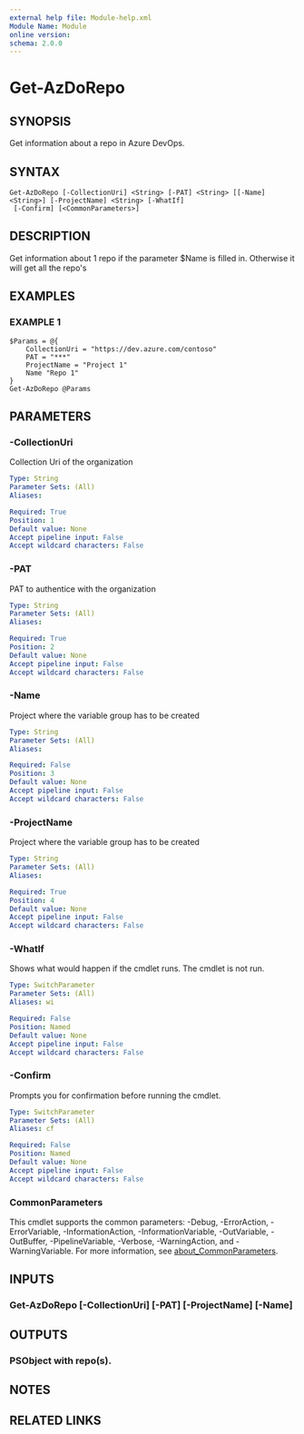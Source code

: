 ```yaml
---
external help file: Module-help.xml
Module Name: Module
online version:
schema: 2.0.0
---
```


# Get-AzDoRepo

## SYNOPSIS
Get information about a repo in Azure DevOps.

## SYNTAX

```
Get-AzDoRepo [-CollectionUri] <String> [-PAT] <String> [[-Name] <String>] [-ProjectName] <String> [-WhatIf]
 [-Confirm] [<CommonParameters>]
```

## DESCRIPTION
Get information about 1 repo if the parameter $Name is filled in.
Otherwise it will get all the repo's

## EXAMPLES

### EXAMPLE 1
```
$Params = @{
    CollectionUri = "https://dev.azure.com/contoso"
    PAT = "***"
    ProjectName = "Project 1"
    Name "Repo 1"
}
Get-AzDoRepo @Params
```

## PARAMETERS

### -CollectionUri
Collection Uri of the organization

```yaml
Type: String
Parameter Sets: (All)
Aliases:

Required: True
Position: 1
Default value: None
Accept pipeline input: False
Accept wildcard characters: False
```

### -PAT
PAT to authentice with the organization

```yaml
Type: String
Parameter Sets: (All)
Aliases:

Required: True
Position: 2
Default value: None
Accept pipeline input: False
Accept wildcard characters: False
```

### -Name
Project where the variable group has to be created

```yaml
Type: String
Parameter Sets: (All)
Aliases:

Required: False
Position: 3
Default value: None
Accept pipeline input: False
Accept wildcard characters: False
```

### -ProjectName
Project where the variable group has to be created

```yaml
Type: String
Parameter Sets: (All)
Aliases:

Required: True
Position: 4
Default value: None
Accept pipeline input: False
Accept wildcard characters: False
```

### -WhatIf
Shows what would happen if the cmdlet runs. The cmdlet is not run.

```yaml
Type: SwitchParameter
Parameter Sets: (All)
Aliases: wi

Required: False
Position: Named
Default value: None
Accept pipeline input: False
Accept wildcard characters: False
```

### -Confirm
Prompts you for confirmation before running the cmdlet.

```yaml
Type: SwitchParameter
Parameter Sets: (All)
Aliases: cf

Required: False
Position: Named
Default value: None
Accept pipeline input: False
Accept wildcard characters: False
```

### CommonParameters
This cmdlet supports the common parameters: -Debug, -ErrorAction, -ErrorVariable, -InformationAction, -InformationVariable, -OutVariable, -OutBuffer, -PipelineVariable, -Verbose, -WarningAction, and -WarningVariable. For more information, see [about_CommonParameters](http://go.microsoft.com/fwlink/?LinkID=113216).

## INPUTS

### Get-AzDoRepo [-CollectionUri] <string> [-PAT] <string> [-ProjectName] <string> [-Name] <string>
## OUTPUTS

### PSObject with repo(s).
## NOTES

## RELATED LINKS

